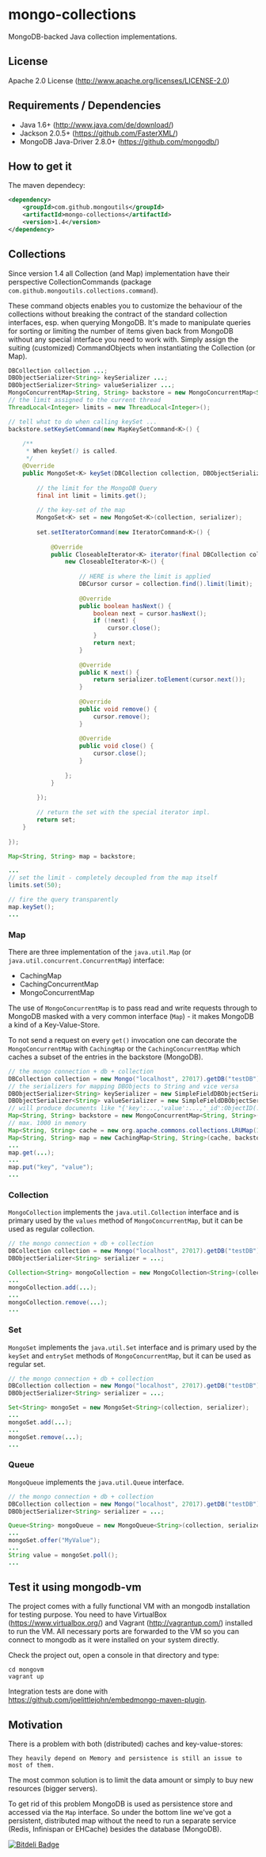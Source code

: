 # mongo-collections

MongoDB-backed Java collection implementations.

## License

Apache 2.0 License (http://www.apache.org/licenses/LICENSE-2.0)

## Requirements / Dependencies

* Java 1.6+ (http://www.java.com/de/download/)
* Jackson 2.0.5+ (https://github.com/FasterXML/)
* MongoDB Java-Driver 2.8.0+ (https://github.com/mongodb/)

## How to get it

The maven dependecy:

```xml
<dependency>
    <groupId>com.github.mongoutils</groupId>
    <artifactId>mongo-collections</artifactId>
    <version>1.4</version>
</dependency>
```

## Collections

Since version 1.4 all Collection (and Map) implementation have their perspective CollectionCommands
(package ``com.github.mongoutils.collections.command``).

These command objects enables you to customize the behaviour of the collections without breaking the contract
of the standard collection interfaces, esp. when querying MongoDB.
It's made to manipulate queries for sorting or limiting the number of items given back from MongoDB without any
special interface you need to work with. Simply assign the suiting (customized) CommandObjects when
instantiating the Collection (or Map).

```java
DBCollection collection ...;
DBObjectSerializer<String> keySerializer ...;
DBObjectSerializer<String> valueSerializer ...;
MongoConcurrentMap<String, String> backstore = new MongoConcurrentMap<String, String>(collection, keySerializer, valueSerializer);
// the limit assigned to the current thread
ThreadLocal<Integer> limits = new ThreadLocal<Integer>();

// tell what to do when calling keySet ...
backstore.setKeySetCommand(new MapKeySetCommand<K>() {
    
    /**
     * When keySet() is called.
     */
    @Override
    public MongoSet<K> keySet(DBCollection collection, DBObjectSerializer<K> serializer) {
        
        // the limit for the MongoDB Query
        final int limit = limits.get();
        
        // the key-set of the map
        MongoSet<K> set = new MongoSet<K>(collection, serializer);
        
        set.setIteratorCommand(new IteratorCommand<K>() {
            
            @Override
            public CloseableIterator<K> iterator(final DBCollection collection, final DBObjectSerializer<K> serializer) {
                new CloseableIterator<K>() {
                    
                    // HERE is where the limit is applied
                    DBCursor cursor = collection.find().limit(limit);
                    
                    @Override
                    public boolean hasNext() {
                        boolean next = cursor.hasNext();
                        if (!next) {
                            cursor.close();
                        }
                        return next;
                    }
                    
                    @Override
                    public K next() {
                        return serializer.toElement(cursor.next());
                    }
                    
                    @Override
                    public void remove() {
                        cursor.remove();
                    }
                    
                    @Override
                    public void close() {
                        cursor.close();
                    }
                    
                };
            }
            
        });
        
        // return the set with the special iterator impl.
        return set;
    }
    
});

Map<String, String> map = backstore;

...
// set the limit - completely decoupled from the map itself
limits.set(50);

// fire the query transparently
map.keySet();
...
```

### Map

There are three implementation of the ``java.util.Map`` (or ``java.util.concurrent.ConcurrentMap``) interface:

* CachingMap
* CachingConcurrentMap
* MongoConcurrentMap

The use of ``MongoConcurrentMap`` is to pass read and write requests through to MongoDB masked with
a very common interface (``Map``) - it makes MongoDB a kind of a Key-Value-Store.

To not send a request on every ``get()`` invocation one can decorate the ``MongoConcurrentMap``
with ``CachingMap`` or the ``CachingConcurrentMap`` which caches a subset of the entries in the backstore (MongoDB).

```java
// the mongo connection + db + collection
DBCollection collection = new Mongo("localhost", 27017).getDB("testDB").getCollection("testCollection");
// the serializers for mapping DBObjects to String and vice versa
DBObjectSerializer<String> keySerializer = new SimpleFieldDBObjectSerializer<String>("key");
DBObjectSerializer<String> valueSerializer = new SimpleFieldDBObjectSerializer<String>("value");
// will produce documents like "{'key':...,'value':...,'_id':ObjectID(...)}"
Map<String, String> backstore = new MongoConcurrentMap<String, String>(collection, keySerializer, valueSerializer);
// max. 1000 in memory
Map<String, String> cache = new org.apache.commons.collections.LRUMap(1000);
Map<String, String> map = new CachingMap<String, String>(cache, backstore);
...
map.get(...);
...
map.put("key", "value");
...
```

### Collection

``MongoCollection`` implements the ``java.util.Collection`` interface and is primary used by the ``values`` method
of ``MongoConcurrentMap``, but it can be used as regular collection.

```java
// the mongo connection + db + collection
DBCollection collection = new Mongo("localhost", 27017).getDB("testDB").getCollection("testCollection");
DBObjectSerializer<String> serializer = ...;

Collection<String> mongoCollection = new MongoCollection<String>(collection, serializer);
...
mongoCollection.add(...);
...
mongoCollection.remove(...);
...
```

### Set

``MongoSet`` implements the ``java.util.Set`` interface and is primary used by the ``keySet`` and ``entrySet`` methods
of ``MongoConcurrentMap``, but it can be used as regular set.

```java
// the mongo connection + db + collection
DBCollection collection = new Mongo("localhost", 27017).getDB("testDB").getCollection("testCollection");
DBObjectSerializer<String> serializer = ...;

Set<String> mongoSet = new MongoSet<String>(collection, serializer);
...
mongoSet.add(...);
...
mongoSet.remove(...);
...
```

### Queue

``MongoQueue`` implements the ``java.util.Queue`` interface.

```java
// the mongo connection + db + collection
DBCollection collection = new Mongo("localhost", 27017).getDB("testDB").getCollection("testCollection");
DBObjectSerializer<String> serializer = ...;

Queue<String> mongoQueue = new MongoQueue<String>(collection, serializer);
...
mongoSet.offer("MyValue");
...
String value = mongoSet.poll();
...
```

## Test it using mongodb-vm

The project comes with a fully functional VM with an mongodb installation for testing purpose.
You need to have VirtualBox (https://www.virtualbox.org/) and Vagrant (http://vagrantup.com/) installed to run the VM.
All necessary ports are forwarded to the VM so you can connect to mongodb as it were installed on your system directly.

Check the project out, open a console in that directory and type:

```text
cd mongovm
vagrant up
```

Integration tests are done with https://github.com/joelittlejohn/embedmongo-maven-plugin.

## Motivation

There is a problem with both (distributed) caches and key-value-stores:

```text
They heavily depend on Memory and persistence is still an issue to most of them.
```

The most common solution is to limit the data amount or simply to buy new resources (bigger servers).

To get rid of this problem MongoDB is used as persistence store and accessed via the ``Map`` interface.
So under the bottom line we've got a persistent, distributed map without the need to run a separate
service (Redis, Infinispan or EHCache) besides the database (MongoDB).


[![Bitdeli Badge](https://d2weczhvl823v0.cloudfront.net/rstiller/mongo-collections/trend.png)](https://bitdeli.com/free "Bitdeli Badge")

